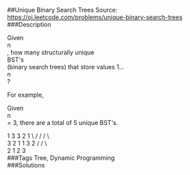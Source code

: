 ##Unique Binary Search Trees
Source: https://oj.leetcode.com/problems/unique-binary-search-trees  
###Description

                
Given   
n  
, how many structurally unique   
BST's  
 (binary search trees) that store values 1...  
n  
?  


  

For example,  

Given   
n  
 = 3, there are a total of 5 unique BST's.

  

   1         3     3      2      1
    \       /     /      / \      \
     3     2     1      1   3      2
    /     /       \                 \
   2     1         2                 3  
###Tags
Tree, Dynamic Programming  
###Solutions